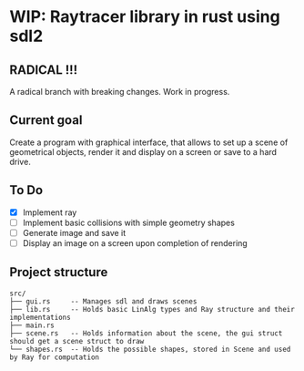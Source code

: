 # WIP: Raytracer library in rust using sdl2

## RADICAL !!!
A radical branch with breaking changes. Work in progress.

## Current goal

Create a program with graphical interface, that allows to set up a scene of geometrical objects, render it and display on a screen or save to a hard drive.

## To Do

- [X] Implement ray
- [ ] Implement basic collisions with simple geometry shapes
- [ ] Generate image and save it
- [ ] Display an image on a screen upon completion of rendering

## Project structure

``` text
src/
├── gui.rs     -- Manages sdl and draws scenes
├── lib.rs     -- Holds basic LinAlg types and Ray structure and their implementations
├── main.rs
├── scene.rs   -- Holds information about the scene, the gui struct should get a scene struct to draw
└── shapes.rs  -- Holds the possible shapes, stored in Scene and used by Ray for computation
```
